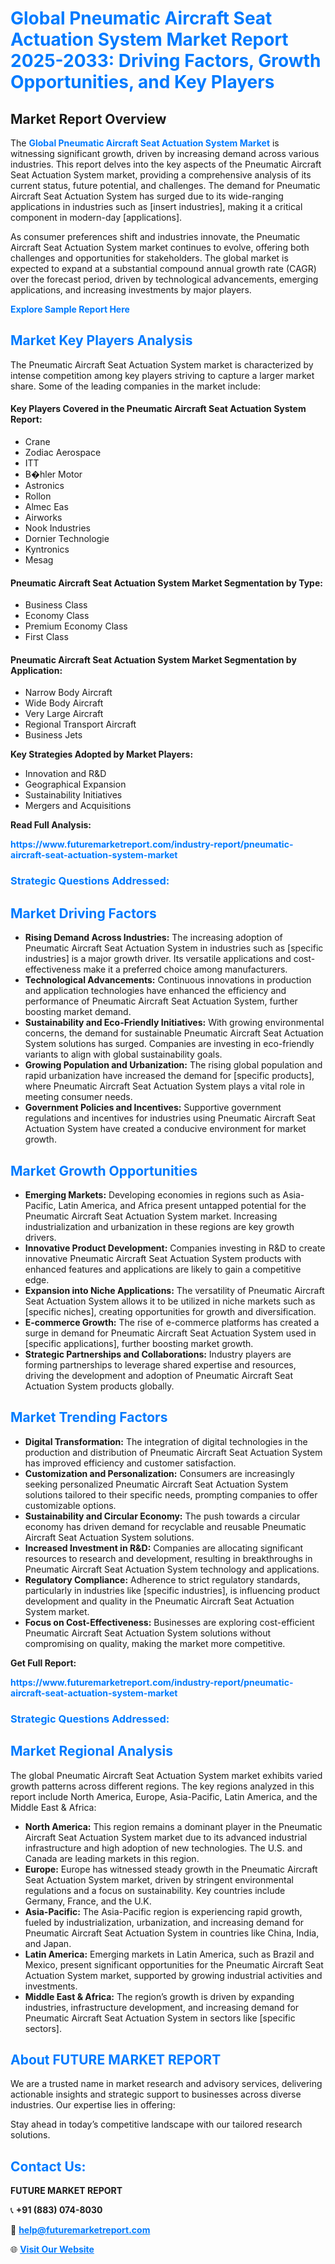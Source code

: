 <h1 style="color: #007BFF;">Global Pneumatic Aircraft Seat Actuation System Market Report 2025-2033: Driving Factors, Growth Opportunities, and Key Players</h1>

<section id="overview">
<h2>Market Report Overview</h2>
<p>The <a href="https://www.futuremarketreport.com/industry-report/pneumatic-aircraft-seat-actuation-system-market" style="color: #007BFF; text-decoration: none;"><strong>Global Pneumatic Aircraft Seat Actuation System Market</strong></a> is witnessing significant growth, driven by increasing demand across various industries. This report delves into the key aspects of the Pneumatic Aircraft Seat Actuation System market, providing a comprehensive analysis of its current status, future potential, and challenges. The demand for Pneumatic Aircraft Seat Actuation System has surged due to its wide-ranging applications in industries such as [insert industries], making it a critical component in modern-day [applications].</p>
<p>As consumer preferences shift and industries innovate, the Pneumatic Aircraft Seat Actuation System market continues to evolve, offering both challenges and opportunities for stakeholders. The global market is expected to expand at a substantial compound annual growth rate (CAGR) over the forecast period, driven by technological advancements, emerging applications, and increasing investments by major players.</p>
</section>

<section id="overview">
<p><a href="https://www.futuremarketreport.com/request-sample/reportId=53664" style="color: #007BFF; text-decoration: none;"><strong>Explore Sample Report Here</strong></a></p>
</section>

<section id="key-players">
<h2 style="color: #007BFF;">Market Key Players Analysis</h2>
<p>The Pneumatic Aircraft Seat Actuation System market is characterized by intense competition among key players striving to capture a larger market share. Some of the leading companies in the market include:</p>
<h4>Key Players Covered in the Pneumatic Aircraft Seat Actuation System Report:</h4>
<ul><li>Crane</li><li>Zodiac Aerospace</li><li>ITT</li><li>B�hler Motor</li><li>Astronics</li><li>Rollon</li><li>Almec Eas</li><li>Airworks</li><li>Nook Industries</li><li>Dornier Technologie</li><li>Kyntronics</li><li>Mesag</li></ul>
<h4>Pneumatic Aircraft Seat Actuation System Market Segmentation by Type:</h4>
<ul><li>Business Class</li><li>Economy Class</li><li>Premium Economy Class</li><li>First Class</li></ul>

<h4>Pneumatic Aircraft Seat Actuation System Market Segmentation by Application:</h4>
<ul><li>Narrow Body Aircraft</li><li>Wide Body Aircraft</li><li>Very Large Aircraft</li><li>Regional Transport Aircraft</li><li>Business Jets</li></ul>
<p><strong>Key Strategies Adopted by Market Players:</strong></p>
<ul>
<li>Innovation and R&D</li>
<li>Geographical Expansion</li>
<li>Sustainability Initiatives</li>
<li>Mergers and Acquisitions</li>
</ul>
</section>

<section>
<p><strong>Read Full Analysis: </strong></p><a href="https://www.futuremarketreport.com/industry-report/pneumatic-aircraft-seat-actuation-system-market" style="color: #007BFF; text-decoration: none;"><strong>https://www.futuremarketreport.com/industry-report/pneumatic-aircraft-seat-actuation-system-market</strong></a>
<h3 style="color: #007BFF;">Strategic Questions Addressed:</h3>
</section>

<section id="driving-factors">
<h2 style="color: #007BFF;">Market Driving Factors</h2>
<ul>
<li><strong>Rising Demand Across Industries:</strong> The increasing adoption of Pneumatic Aircraft Seat Actuation System in industries such as [specific industries] is a major growth driver. Its versatile applications and cost-effectiveness make it a preferred choice among manufacturers.</li>
<li><strong>Technological Advancements:</strong> Continuous innovations in production and application technologies have enhanced the efficiency and performance of Pneumatic Aircraft Seat Actuation System, further boosting market demand.</li>
<li><strong>Sustainability and Eco-Friendly Initiatives:</strong> With growing environmental concerns, the demand for sustainable Pneumatic Aircraft Seat Actuation System solutions has surged. Companies are investing in eco-friendly variants to align with global sustainability goals.</li>
<li><strong>Growing Population and Urbanization:</strong> The rising global population and rapid urbanization have increased the demand for [specific products], where Pneumatic Aircraft Seat Actuation System plays a vital role in meeting consumer needs.</li>
<li><strong>Government Policies and Incentives:</strong> Supportive government regulations and incentives for industries using Pneumatic Aircraft Seat Actuation System have created a conducive environment for market growth.</li>
</ul>
</section>

<section id="growth-opportunities">
<h2 style="color: #007BFF;">Market Growth Opportunities</h2>
<ul>
<li><strong>Emerging Markets:</strong> Developing economies in regions such as Asia-Pacific, Latin America, and Africa present untapped potential for the Pneumatic Aircraft Seat Actuation System market. Increasing industrialization and urbanization in these regions are key growth drivers.</li>
<li><strong>Innovative Product Development:</strong> Companies investing in R&D to create innovative Pneumatic Aircraft Seat Actuation System products with enhanced features and applications are likely to gain a competitive edge.</li>
<li><strong>Expansion into Niche Applications:</strong> The versatility of Pneumatic Aircraft Seat Actuation System allows it to be utilized in niche markets such as [specific niches], creating opportunities for growth and diversification.</li>
<li><strong>E-commerce Growth:</strong> The rise of e-commerce platforms has created a surge in demand for Pneumatic Aircraft Seat Actuation System used in [specific applications], further boosting market growth.</li>
<li><strong>Strategic Partnerships and Collaborations:</strong> Industry players are forming partnerships to leverage shared expertise and resources, driving the development and adoption of Pneumatic Aircraft Seat Actuation System products globally.</li>
</ul>
</section>

<section id="trending-factors">
<h2 style="color: #007BFF;">Market Trending Factors</h2>
<ul>
<li><strong>Digital Transformation:</strong> The integration of digital technologies in the production and distribution of Pneumatic Aircraft Seat Actuation System has improved efficiency and customer satisfaction.</li>
<li><strong>Customization and Personalization:</strong> Consumers are increasingly seeking personalized Pneumatic Aircraft Seat Actuation System solutions tailored to their specific needs, prompting companies to offer customizable options.</li>
<li><strong>Sustainability and Circular Economy:</strong> The push towards a circular economy has driven demand for recyclable and reusable Pneumatic Aircraft Seat Actuation System solutions.</li>
<li><strong>Increased Investment in R&D:</strong> Companies are allocating significant resources to research and development, resulting in breakthroughs in Pneumatic Aircraft Seat Actuation System technology and applications.</li>
<li><strong>Regulatory Compliance:</strong> Adherence to strict regulatory standards, particularly in industries like [specific industries], is influencing product development and quality in the Pneumatic Aircraft Seat Actuation System market.</li>
<li><strong>Focus on Cost-Effectiveness:</strong> Businesses are exploring cost-efficient Pneumatic Aircraft Seat Actuation System solutions without compromising on quality, making the market more competitive.</li>
</ul>
</section>

<section>
<p><strong>Get Full Report: </strong></p><a href="https://www.futuremarketreport.com/industry-report/pneumatic-aircraft-seat-actuation-system-market" style="color: #007BFF; text-decoration: none;"><strong>https://www.futuremarketreport.com/industry-report/pneumatic-aircraft-seat-actuation-system-market</strong></a>
<h3 style="color: #007BFF;">Strategic Questions Addressed:</h3>
</section>


<section id="regional-analysis">
<h2 style="color: #007BFF;">Market Regional Analysis</h2>
<p>The global Pneumatic Aircraft Seat Actuation System market exhibits varied growth patterns across different regions. The key regions analyzed in this report include North America, Europe, Asia-Pacific, Latin America, and the Middle East & Africa:</p>
<ul>
<li><strong>North America:</strong> This region remains a dominant player in the Pneumatic Aircraft Seat Actuation System market due to its advanced industrial infrastructure and high adoption of new technologies. The U.S. and Canada are leading markets in this region.</li>
<li><strong>Europe:</strong> Europe has witnessed steady growth in the Pneumatic Aircraft Seat Actuation System market, driven by stringent environmental regulations and a focus on sustainability. Key countries include Germany, France, and the U.K.</li>
<li><strong>Asia-Pacific:</strong> The Asia-Pacific region is experiencing rapid growth, fueled by industrialization, urbanization, and increasing demand for Pneumatic Aircraft Seat Actuation System in countries like China, India, and Japan.</li>
<li><strong>Latin America:</strong> Emerging markets in Latin America, such as Brazil and Mexico, present significant opportunities for the Pneumatic Aircraft Seat Actuation System market, supported by growing industrial activities and investments.</li>
<li><strong>Middle East & Africa:</strong> The region’s growth is driven by expanding industries, infrastructure development, and increasing demand for Pneumatic Aircraft Seat Actuation System in sectors like [specific sectors].</li>
</ul>
</section>

<footer>
<h2 style="color: #007BFF;">About FUTURE MARKET REPORT</h2>
<p>We are a trusted name in market research and advisory services, delivering actionable insights and strategic support to businesses across diverse industries. Our expertise lies in offering:</p>

<p>Stay ahead in today’s competitive landscape with our tailored research solutions.</p>

<h2 style="color: #007BFF;">Contact Us:</h2>
<p><strong>FUTURE MARKET REPORT</strong></p>
<p>📞 <strong>+91 (883) 074-8030</strong></p>
<p>📧 <strong><a href="mailto:help@futuremarketreport.com" style="color: #007BFF;">help@futuremarketreport.com</a></strong></p>
<p>🌐 <strong><a href="https://www.futuremarketreport.com/" style="color: #007BFF;">Visit Our Website</a></strong></p>
</footer>